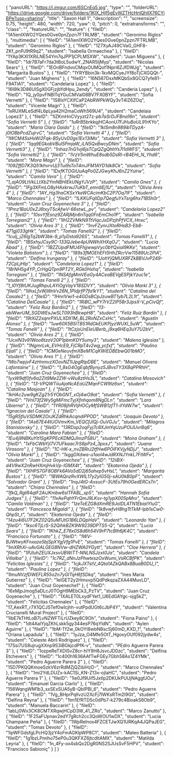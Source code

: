 {
      "panoURL": "https://i.imgur.com/6SCnEq5.jpg",
      "type": "",
      "folderURL": "https://drive.google.com/drive/folders/1KlX_Hjf5gEvWZTHcHnlQhlIX76CYiBPe?usp=sharing",
      "title": "Saxon Hall 1",
      "description": "",
      "screensize": 0.75,
      "height": 480,
      "width": 720,
      "yaw": 0,
      "pitch": 0,
      "extratransforms": "",
      "class": "",
      "featureURL": "",
      "feature": {
         "fileID": "1A1ienIXWO2YQes0Gve0pnZpzn7FTRLMB",
         "student": "Geronimo Riglos"
      },
      "multimedia": [
         {
            "fileID": "1A1ienIXWO2YQes0Gve0pnZpzn7FTRLMB",
            "student": "Geronimo Riglos"
         },
         {
            "fileID": "1Z7XyAJ49CVaG_GHF8-ZKf_pnPJ9tR9q2",
            "student": "Isabella Ormaechea"
         },
         {
            "fileID": "1YAp3KXl1XRiLNE54Ym7qJPP1jCPLMSXW",
            "student": "Juan Miguens"
         },
         {
            "fileID": "1dr7B7aFr7da3tBoL5udwY_ZNAR5ljMyp",
            "student": "Nicolas Sears"
         },
         {
            "fileID": "1EOnBFndvoCMqxOUMQof1Npri6ZJfDWJg",
            "student": "Margarita Bustos"
         },
         {
            "fileID": "1YRYBbin3k-1kvMQCyeJYf8oTjCXGQQt-",
            "student": "Juan Mighens"
         },
         {
            "fileID": "16N587DsxMKQbSx8GCQ7yfe81-F9ATlA1",
            "student": "Candelaria Lopez"
         },
         {
            "fileID": "16I9lk3D86UISgX0GFjzjbYdHpu_2endy",
            "student": "Canderia Lopez"
         },
         {
            "fileID": "1Q_jy0pvFNBlTqYGuCMVaI08BV7FX0BYF",
            "student": "Sofia Vernetti"
         },
         {
            "fileID": "1S8IsYCXIfCaP2AbRWPkWQy3vT4IZ6ZOq",
            "student": "Vicente Magri"
         },
         {
            "fileID": "1xRUXMLeSdf4L6pLya42H2maCoWh569U4",
            "student": "Candelaia Lopez3"
         },
         {
            "fileID": "1IZKmHnCVyyzt27z-_pb7aSrDJFBna16n",
            "student": "Sofia Vernetti 5"
         },
         {
            "fileID": "1uRrB5brkkqjHCAonU7FJHuBoUL91rKYo",
            "student": "Maria Clara Gaido"
         },
         {
            "fileID": "1kISm8n989ibTDyzA-j0IOBbPcdZujrvC",
            "student": "Sofia Vernetti 4"
         },
         {
            "fileID": "1WCM4SsHsWi2Fqk-B5yUvD0gs1Ex13iMo",
            "student": "Sofia Vernetti 3"
         },
         {
            "fileID": "1qq9EGkobVBul5PmjaW_iLN5QxBwcyDNm",
            "student": "Sofia Vernetti3"
         },
         {
            "fileID": "1nhaz7nG1vji6jsTCpQZgQhhYs7l1dWFS",
            "student": "Sofia Vernetti2"
         },
         {
            "fileID": "1VzV5mWhuE8sdb5DsRI-rB4EHi_N_Yhd6",
            "student": "Mora Magri"
         },
         {
            "fileID": "109ZffD7K3Q51khvrvUj3Tui9sToT4mJFM1AYD1dk8Ck",
            "student": "Sofia Vernetti"
         },
         {
            "fileID": "1DxfKTOGiUuAqPo0ZJGwyKhJ6nZ2Yulrw",
            "student": "Camila Vera"
         },
         {
            "fileID": "1_ajAO9LtVkLLtXb2YmNBHIEkUNgYJVzP",
            "student": "Camila Gnes"
         },
         {
            "fileID": "1Fg3XFmLO8yHAxkrwJ7uKbT_emrdiEj1U",
            "student": "Olivia Ares 4"
         },
         {
            "fileID": "1AY_Hg3haCKSxYkeWCAcimKbC2P7Oq7lF",
            "student": "Marco Chennales"
         },
         {
            "fileID": "1LKKUFqIIDp7QegfuYxTsrg6hx71B5h0r",
            "student": "Juan Cruz Goyenechea 3"
         },
         {
            "fileID": "1Pmz1BaU0xZJ6txyT5cAfwV-66stwL_pv",
            "student": "Candelaria Lopez2"
         },
         {
            "fileID": "10svYfEsnz9ZARjMjn6nTqq0FnEmCho1P",
            "student": "Isabella Torregiani2"
         },
         {
            "fileID": "1lH2ZVMkN9TtVIqcJxDPzjhPfVCX_Hnxc",
            "student": "Olivia Ares 3"
         },
         {
            "fileID": "1nvFZynrJXtoRHsB3-Eb8-471gj033gHk",
            "student": "Tomas Fanelli2"
         },
         {
            "fileID": "1culj_jZ6lgTq2bW3bk-9_p1yDsta926S",
            "student": "Tomas Fanelli1"
         },
         {
            "fileID": "1BSxhyJCsy9C-133QJebe4pUNWhXHXqOJ",
            "student": "Lucia Abad"
         },
         {
            "fileID": "1BZZUpdFMU4FhjjwwpVyc0bYQxial9KKe",
            "student": "Violeta Batistoni"
         },
         {
            "fileID": "189s3fMOEhEFt5HhZRcrVw11589Uc2PiA",
            "student": "Delfina Irungaray"
         },
         {
            "fileID": "1JohYjQMUXRFZkBBVJvP249-72CpLjHIp",
            "student": "Candelaria Lopez1"
         },
         {
            "fileID": "18rNH5g4YP_CrHgQTpn9PT2Y_RGk0Hxhq",
            "student": "Isabella Torregiani"
         },
         {
            "fileID": "1NSAfgMmVEaGy4ACeaBEVgESPjkYzuc1e",
            "student": "Tomas Fanelli 2"
         },
         {
            "fileID": "1_l0Yf8tUKJugRhpuLAYiOgVayV18SDVY",
            "student": "Olivia Markl 3"
         },
         {
            "fileID": "1iIhxLfxWjWnVv26N_1PIdjrfP7fa1kY1",
            "student": "Catalina del Casale2"
         },
         {
            "fileID": "1HnrlVwi1-e4GDsBCpJzuwBT1yb7L2L1t",
            "student": "Catalina DelCasale"
         },
         {
            "fileID": "1RiBC_wPY7rVZ2IP58r3JpsX-V_pCivQf",
            "student": "Feliz Ruiz Bardin2"
         },
         {
            "fileID": "13-eblWwrUM_SGDWEsJwSLT093hBkwpH8",
            "student": "Feliz Ruiz Bardin"
         },
         {
            "fileID": "19tXiZ2xqnrPXULXDX1M_BL2RoNZxCxHc",
            "student": "Agustin Alonso"
         },
         {
            "fileID": "1uw60X5B5lTB51RdGkEUKPjyzWUXl_5uW",
            "student": "Tomas Fanelli"
         },
         {
            "fileID": "1tCzjsUnEIeUBerb_j9xq6HEq3uY7U2bV",
            "student": "Olivia Ares 2"
         },
         {
            "fileID": "1JcxlN3v91Woo6tzoV20P1pbmKDY5umy3",
            "student": "Malena Iglesias"
         },
         {
            "fileID": "1NgmrLvk_EVHcE9_FjCRpT4v2wg_ycfxf",
            "student": "Paulino Eljall"
         },
         {
            "fileID": "1CM0eNeuvfmXBeM1CqKWiEDBEbwQ01bMO",
            "student": "Olivia Ares 1"
         },
         {
            "fileID": "1Wo7wpjvF4zHnmvzXOovNZ1lJpgRtpDBE",
            "student": "Manuel Olivera Lafontaine"
         },
         {
            "fileID": "1_8sG4OgEqbfBynyz5JBvsTY3XBqPPRhH",
            "student": "Juan Cruz Goyenechea"
         },
         {
            "fileID": "1yxW9df0fv6a2Zit9Me2ZW-vWu8ztHs3L",
            "student": "Catalina Mosovich"
         },
         {
            "fileID": "13-VPQWTiiuAjaNcAEaUZMqnFCW9lz6sn",
            "student": "Catalina Masjoan"
         },
         {
            "fileID": "1kHAc2uw9gKZg21r5YObGNT_xOj4wO9at",
            "student": "Sofia Vernetti"
         },
         {
            "fileID": "1Vnl73f2Wy5gMiFmcTyjXfnhqom8NgDLn",
            "student": "Lara Ubierna"
         },
         {
            "fileID": "1YR08jhRVIjHOCyMfSWB1zfT1-iIYdW7w",
            "student": "Ignacion del Casale"
         },
         {
            "fileID": "15gRSfluVSDMK2OrJKZdRhkAcqndiPPOD",
            "student": "Joaquin Devoto"
         },
         {
            "fileID": "1As67E44tUOVmvKm_VEQCfJlQj-OuVGJu",
            "student": "Milagros Stanislavsky"
         },
         {
            "fileID": "13RDxp2oqFyj7c8XJmYqUzuPOlJUvrBq6",
            "student": "Carolina Mara Fabian"
         },
         {
            "fileID": "1Eu4j9NBKuYlt1SgKPPEcKDMQJImzPS8U",
            "student": "Moira Graham"
         },
         {
            "fileID": "1xFbCWbYjI7V7UFkaac7rS6pPz4_3pxxJ",
            "student": "Juana Virasoro"
         },
         {
            "fileID": "1C-HK-x_nvZBRrJ2tfHw6POIFKVjyNDjJ",
            "student": "Olivia Markl"
         },
         {
            "fileID": "1xggDXdwa-u1aol4wJdRXNJYnkL7FtWFv",
            "student": "Juan Cruz Goyenechea"
         },
         {
            "fileID": "12iiBX-d4V9wX2nRwHXmjHvkVp-lGMX4t",
            "student": "Ekaterina Ojeda"
         },
         {
            "fileID": "1XHPS7GF8OBFk6AVo5dD2j65ahep5vHsL",
            "student": "Margarita Bustos"
         },
         {
            "fileID": "1BWAQnzRvXWlL17y2yIG50j-sAU0kB0pF",
            "student": "Salvador Grant"
         },
         {
            "fileID": "1nqJ4tG-AxsucF-3UtEs79h0GedERCsTn",
            "student": "Chiara Chennales"
         },
         {
            "fileID": "1fkQ_RgtR4qtF2AiJKmbw6sITFABL_sp5",
            "student": "Hannah Sofia Judges"
         },
         {
            "fileID": "11xAePqhYFrQmJ9LKsv-tg1ypX005pMro",
            "student": "Camila Valdman"
         },
         {
            "fileID": "1zeTeEZG8dXmRE9JolDLATN1EbiaIYluG",
            "student": "Fancesca Migaldi"
         },
         {
            "fileID": "1k8vwfvH8hgTtTkM-Ipb1sCw0-QhpSt_t",
            "student": "Ekaterina Ojeda"
         },
         {
            "fileID": "14zu4i6U7F2KZ02Q5uM1JtG1B6LDQpHaV",
            "student": "Leonardo Yan"
         },
         {
            "fileID": "1ksc6TjLrS-S2QihkBZK9W9239DPTS5-Q",
            "student": "Lucia Sears"
         },
         {
            "fileID": "1KhkZ_E76x0S8d6h54V9rP7tcBlh6jK4C",
            "student": "Francisco Fortunato"
         },
         {
            "fileID": "1WV-BJWtwyKFnxaze5bjSpXYgjVfg1PvE",
            "student": "Tomas Fanelli"
         },
         {
            "fileID": "1mXRhXi-uAvGALGEG8NVw-dHZWA0YGytt",
            "student": "Cloe Herrera"
         },
         {
            "fileID": "1PJIuhZEUXJxsvUBWiTT-NNLNSJzxt0Ja",
            "student": "Candela Villalba"
         },
         {
            "fileID": "1c7RZ_dNnJzPhwteszOxWumi_VsRCBfPK",
            "student": "Felicitas Iglesias"
         },
         {
            "fileID": "1cjkJXTstV_4Qta1AZkQABx8BuaB0DU_I",
            "student": "Paulina Lopez"
         },
         {
            "fileID": "1lmuNVzfDWEFLR55o2n7yGITqH6fSDkq_",
            "student": "Ines Maria Gutierrez"
         },
         {
            "fileID": "1elGET2y2Hmsvp5QdPdkqzaZXA44MuvLD",
            "student": "Juan Cruz Goyeneche1"
         },
         {
            "fileID": "16xMjpJmog5aDLcJ0TOgH9MEbCk3_PzTV",
            "student": "Juan Cruz Goyeneche"
         },
         {
            "fileID": "1XALET0LxydFYet1_U6EdGAYgc-ojg5kZ",
            "student": "Felicitas Chennales"
         },
         {
            "fileID": "17_AexRT_r7X1QCJSTef0wIcjhh-vutPpdUGt6cJbP4Y",
            "student": "Valentina Crucianelli Mural Project"
         },
         {
            "fileID": "1IbE7kTHtLoB7LvNZWFTiLrUZkey8C9Oh",
            "student": "Fiona Paino"
         },
         {
            "fileID": "1dt4AalYjqZKhLskk5gy344esP76qYldN",
            "student": "Aylen Aguirre"
         },
         {
            "fileID": "1bM-Tf2w_0kOYI8wbNBscSj60mD_KXD_1",
            "student": "Oriana Lapadula"
         },
         {
            "fileID": "1yJza_O4Mfe5OtT_HgoxyOUf092jydw4s",
            "student": "Celeste Abril Rodriguez"
         },
         {
            "fileID": "17Ssi7US8ujrugXXnp9S3iBGkjcdPfK-v",
            "student": "PEdro Aguerre Parera 3"
         },
         {
            "fileID": "1ozpeReTXDlSvZ8cr-hIY9H8JsvcJD0zc",
            "student": "Delfina Etchevers"
         },
         {
            "fileID": "1c400h1636AAfTwFGEy7Gbh58As1Z4YMk",
            "student": "Pedro Aguerre Parera 2"
         },
         {
            "fileID": "15D7PKQQKmoeSzkV6zrRdMZjQZibiHzD-",
            "student": "Marco Chennales"
         },
         {
            "fileID": "1mi2YdLDUZx-kAC1Si_KN-Z13x-ojlaHC",
            "student": "Pedro Aguerre Parera 1"
         },
         {
            "fileID": "1ie0Jf9Uif5Jxtlp2DKUkPUUjNAggfJOu",
            "student": "Emanuel Garcia Ciarlo"
         },
         {
            "fileID": "156WqngWM1b3_sxSExSUA5yB-QbIPBI_6",
            "student": "Pedro Aguerre Parera"
         },
         {
            "fileID": "1Vg_BHprPqIlvzU2XcFj7IWKsRTm2I9Gt",
            "student": "Delfina Reyna"
         },
         {
            "fileID": "1tm1EfRTD5c0dPb7-k279c4BioakS6Ob9",
            "student": "Manuela Baccarin"
         },
         {
            "fileID": "1abLj0Wx3CK8CMTXRqwjHCpD3W_41_ZRo",
            "student": "Marco Zanutto"
         },
         {
            "fileID": "1F25aFUpnav2edY7gRch2cc3QoWOU1wDX",
            "student": "Lucia Champane Peña"
         },
         {
            "fileID": "1WpRelnox4FZCETJwXQ1URKqA4JQPaJEG",
            "student": "Tomas Devoto"
         },
         {
            "fileID": "1ipWFGdsfgLPcHQ3jzY4oFmAGKlpWP8C1",
            "student": "Mateo Batteria"
         },
         {
            "fileID": "1g1bzLPmiho75eP0u3QKFXZ6jtcdltAMX",
            "student": "Matilda Leyria"
         },
         {
            "fileID": "1n_4Fy-ox4sbQx2DgR0NS2SJUsSvF5HPV",
            "student": "Francisco Sabioniç"
         }
      ]
   }